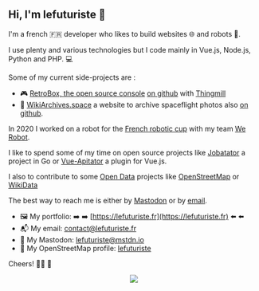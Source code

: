 ## Hi, I'm lefuturiste 👋

I'm a french 🇫🇷 developer who likes to build websites 🌐 and robots 🤖.

I use plenty and various technologies but I code mainly in Vue.js, Node.js, Python and PHP. 💻

Some of my current side-projects are :

- 🎮 [RetroBox, the open source console](https://retrobox.tech) [on github](https://github.com/retrobox) with [Thingmill](https://thingmill.fr)
- 🚀 [WikiArchives.space](https://wikiarchives.space) a website to archive spaceflight photos also [on github](https://github.com/archives-space).

In 2020 I worked on a robot for the [French robotic cup](https://www.coupederobotique.fr/) with my team [We Robot](https://github.com/werobot-france).

I like to spend some of my time on open source projects like [Jobatator](https://github.com/jobatator/jobatator) a project in Go or [Vue-Apitator](https://github.com/lefuturiste/vue-apitator) a plugin for Vue.js.

I also to contribute to some [Open Data](https://en.wikipedia.org/wiki/Open_data) projects like [OpenStreetMap](https://openstreetmap.org) or [WikiData](https://wikidata.org)

The best way to reach me is either by [Mastodon](https://mstdn.io/@lefuturiste) or by [email](contact@lefuturiste.fr).

- 🖼️ My portfolio: ➡️ ➡️ [https://lefuturiste.fr](https://lefuturiste.fr) ⬅️ ⬅️
- 📬 My email: contact@lefuturiste.fr
- 💬 My Mastodon: [lefuturiste@mstdn.io](https://mstdn.io/@lefuturiste)
- 📌 My OpenStreetMap profile: [lefuturiste](https://openstreetmap.org/user/lefuturiste)

Cheers! 👨‍💻 🍻

<p align="center"><img src="https://github-readme-stats.vercel.app/api/top-langs/?username=lefuturiste&layout=compact"></p>
